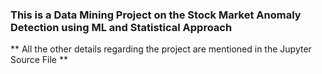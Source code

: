 ### This is a Data Mining Project on the Stock Market Anomaly Detection using ML and Statistical Approach
** All the other details regarding the project are mentioned in the Jupyter Source File **
